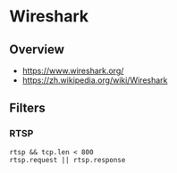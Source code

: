 # Wireshark

## Overview

- https://www.wireshark.org/
- https://zh.wikipedia.org/wiki/Wireshark

## Filters

### RTSP

    rtsp && tcp.len < 800
    rtsp.request || rtsp.response
